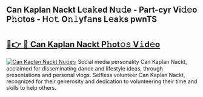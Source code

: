 ## Can Kaplan Nackt L𝚎a𝚔ed N𝚞𝚍e - Part-cyr Vi𝚍𝚎o P𝚑𝚘tos - H𝚘𝚝 O𝚗𝚕yf𝚊ns L𝚎a𝚔s pwnTS

# <h2><a href="http://kf3c0fd.oniu.top/?m=Can+Kaplan+Nackt">🔗👉 🔴 Can Kaplan Nackt P𝚑ot𝚘𝚜 V𝚒d𝚎o</a></h2>

[![Can Kaplan Nackt Nu𝚍e𝚜](https://i.imgur.com/0qMVB7G.gif)](http://kf3c0fd.oniu.top/?m=Can+Kaplan+Nackt)
Social media personality Can Kaplan Nackt, acclaimed for disseminating dance and lifestyle ideas, through presentations and personal vlogs. Selfless volunteer Can Kaplan Nackt, recognized for their generosity and dedication to volunteering their time and skills to help others.  
